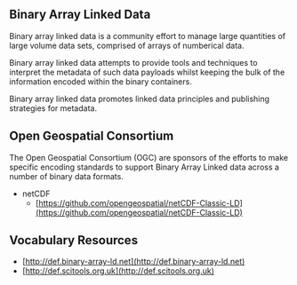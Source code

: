 ## Binary Array Linked Data

Binary array linked data is a community effort to manage large quantities of large volume data sets, comprised of arrays of numberical data.

Binary array linked data attempts to provide tools and techniques to interpret the metadata of such data payloads whilst keeping the bulk of the information encoded within the binary containers.

Binary array linked data promotes linked data principles and publishing strategies for metadata.

## Open Geospatial Consortium 

The Open Geospatial Consortium (OGC) are sponsors of the efforts to make specific encoding standards to support Binary Array Linked data across a number of binary data formats.

* netCDF
    * [https://github.com/opengeospatial/netCDF-Classic-LD](https://github.com/opengeospatial/netCDF-Classic-LD)

## Vocabulary Resources

* [http://def.binary-array-ld.net](http://def.binary-array-ld.net)
* [http://def.scitools.org.uk](http://def.scitools.org.uk)
